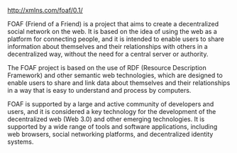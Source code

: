 http://xmlns.com/foaf/0.1/

FOAF (Friend of a Friend) is a project that aims to create a decentralized social network on the web. It is based on the idea of using the web as a platform for connecting people, and it is intended to enable users to share information about themselves and their relationships with others in a decentralized way, without the need for a central server or authority.

The FOAF project is based on the use of RDF (Resource Description Framework) and other semantic web technologies, which are designed to enable users to share and link data about themselves and their relationships in a way that is easy to understand and process by computers.

FOAF is supported by a large and active community of developers and users, and it is considered a key technology for the development of the decentralized web (Web 3.0) and other emerging technologies. It is supported by a wide range of tools and software applications, including web browsers, social networking platforms, and decentralized identity systems.